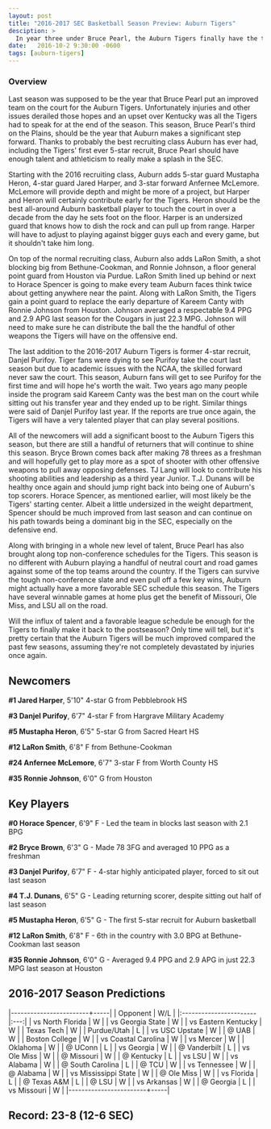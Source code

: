 ```yaml
---
layout: post
title: "2016-2017 SEC Basketball Season Preview: Auburn Tigers"
desciption: >
  In year three under Bruce Pearl, the Auburn Tigers finally have the talent and depth to make some noise in the SEC and could finally make the postseason.
date:   2016-10-2 9:30:00 -0600
tags: [auburn-tigers]
---
```

### Overview
Last season was supposed to be the year that Bruce Pearl put an improved team on the court for the Auburn Tigers. Unfortunately injuries and other issues derailed those hopes and an upset over Kentucky was all the Tigers had to speak for at the end of the season. This season, Bruce Pearl's third on the Plains, should be the year that Auburn makes a significant step forward. Thanks to probably the best recruiting class Auburn has ever had, including the Tigers' first ever 5-star recruit, Bruce Pearl should have enough talent and athleticism to really make a splash in the SEC.

Starting with the 2016 recruiting class, Auburn adds 5-star guard Mustapha Heron, 4-star guard Jared Harper, and 3-star forward Anfernee McLemore. McLemore will provide depth and might be more of a project, but Harper and Heron will certainly contribute early for the Tigers. Heron should be the best all-around Auburn basketball player to touch the court in over a decade from the day he sets foot on the floor. Harper is an undersized guard that knows how to dish the rock and can pull up from range. Harper will have to adjust to playing against bigger guys each and every game, but it shouldn't take him long.

On top of the normal recruiting class, Auburn also adds LaRon Smith, a shot blocking big from Bethune-Cookman, and Ronnie Johnson, a floor general point guard from Houston via Purdue. LaRon Smith lined up behind or next to Horace Spencer is going to make every team Auburn faces think twice about getting anywhere near the paint. Along with LaRon Smith, the Tigers gain a point guard to replace the early departure of Kareem Canty with Ronnie Johnson from Houston. Johnson averaged a respectable 9.4 PPG and 2.9 APG last season for the Cougars in just 22.3 MPG. Johnson will need to make sure he can distribute the ball the the handful of other weapons the Tigers will have on the offensive end.

The last addition to the 2016-2017 Auburn Tigers is former 4-star recruit, Danjel Purifoy. Tiger fans were dying to see Purifoy take the court last season but due to academic issues with the NCAA, the skilled forward never saw the court. This season, Auburn fans will get to see Purifoy for the first time and will hope he's worth the wait. Two years ago many people inside the program said Kareem Canty was the best man on the court while sitting out his transfer year and they ended up to be right. Similar things were said of Danjel Purifoy last year. If the reports are true once again, the Tigers will have a very talented player that can play several positions.

All of the newcomers will add a significant boost to the Auburn Tigers this season, but there are still a handful of returners that will continue to shine this season. Bryce Brown comes back after making 78 threes as a freshman and will hopefully get to play more as a spot of shooter with other offensive weapons to pull away opposing defenses. TJ Lang will look to contribute his shooting abilities and leadership as a third year Junior. T.J. Dunans will be healthy once again and should jump right back into being one of Auburn's top scorers. Horace Spencer, as mentioned earlier, will most likely be the Tigers' starting center. Albeit a little undersized in the weight department, Spencer should be much improved from last season and can continue on his path towards being a dominant big in the SEC, especially on the defensive end.

Along with bringing in a whole new level of talent, Bruce Pearl has also brought along top non-conference schedules for the Tigers. This season is no different with Auburn playing a handful of neutral court and road games against some of the top teams around the country. If the Tigers can survive the tough non-conference slate and even pull off a few key wins, Auburn might actually have a more favorable SEC schedule this season. The Tigers have several winnable games at home plus get the benefit of Missouri, Ole Miss, and LSU all on the road.

Will the influx of talent and a favorable league schedule be enough for the Tigers to finally make it back to the postseason? Only time will tell, but it's pretty certain that the Auburn Tigers will be much improved compared the past few seasons, assuming they're not completely devastated by injuries once again.


## Newcomers

**\#1 Jared Harper**, 5'10" 4-star G from Pebblebrook HS

**\#3 Danjel Purifoy**, 6'7" 4-star F from Hargrave Military Academy

**\#5 Mustapha Heron**, 6'5" 5-star G from Sacred Heart HS

**\#12 LaRon Smith**, 6'8" F from Bethune-Cookman

**\#24 Anfernee McLemore**, 6'7" 3-star F from Worth County HS

**\#35 Ronnie Johnson**, 6'0" G from Houston


## Key Players

**\#0 Horace Spencer**, 6'9" F - Led the team in blocks last season with 2.1 BPG

**\#2 Bryce Brown**, 6'3" G - Made 78 3FG and averaged 10 PPG as a freshman

**\#3 Danjel Purifoy**, 6'7" F - 4-star highly anticipated player, forced to sit out last season

**\#4 T.J. Dunans**, 6'5" G - Leading returning scorer, despite sitting out half of last season

**\#5 Mustapha Heron**, 6'5" G - The first 5-star recruit for Auburn basketball

**\#12 LaRon Smith**, 6'8" F - 6th in the country with 3.0 BPG at Bethune-Cookman last season

**\#35 Ronnie Johnson**, 6'0" G - Averaged 9.4 PPG and 2.9 APG in just 22.3 MPG last season at Houston


## 2016-2017 Season Predictions

|------------------------+-----|
| Opponent               | W/L |
|:-----------------------|:---:|
| vs North Florida       | W   |
| vs Georgia State       | W   |
| vs Eastern Kentucky    | W   |
| Texas Tech             | W   |
| Purdue/Utah            | L   |
| vs USC Upstate         | W   |
| @ UAB                  | W   |
| Boston College         | W   |
| vs Coastal Carolina    | W   |
| vs Mercer              | W   |
| Oklahoma               | W   |
| @ UConn                | L   |
| vs Georgia             | W   |
| @ Vanderbilt           | L   |
| vs Ole Miss            | W   |
| @ Missouri             | W   |
| @ Kentucky             | L   |
| vs LSU                 | W   |
| vs Alabama             | W   |
| @ South Carolina       | L   |
| @ TCU                  | W   |
| vs Tennessee           | W   |
| @ Alabama              | W   |
| vs Mississippi State   | W   |
| @ Ole Miss             | W   |
| vs Florida             | L   |
| @ Texas A&M            | L   |
| @ LSU                  | W   |
| vs Arkansas            | W   |
| @ Georgia              | L   |
| vs Missouri            | W   |
|------------------------+-----|

## Record: 23-8 (12-6 SEC)
